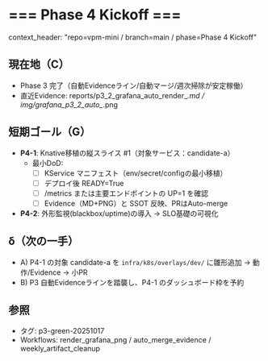 # === Phase 4 Kickoff ===
context_header: "repo=vpm-mini / branch=main / phase=Phase 4 Kickoff"

## 現在地（C）
- Phase 3 完了（自動Evidenceライン/自動マージ/週次掃除が安定稼働）
- 直近Evidence: reports/p3_2_grafana_auto_render_*.md / img/grafana_p3_2_auto_*.png

## 短期ゴール（G）
- **P4-1**: Knative移植の縦スライス #1（対象サービス：candidate-a）
  - 最小DoD:
    - [ ] KService マニフェスト（env/secret/configの最小移植）
    - [ ] デプロイ後 READY=True
    - [ ] /metrics または主要エンドポイントの UP=1 を確認
    - [ ] Evidence（MD+PNG）と SSOT 反映、PRはAuto-merge

- **P4-2**: 外形監視(blackbox/uptime)の導入 → SLO基礎の可視化

## δ（次の一手）
- A) P4-1 の対象 candidate-a を `infra/k8s/overlays/dev/` に雛形追加 → 動作/Evidence → 小PR
- B) P3 自動Evidenceラインを踏襲し、P4-1 のダッシュボード枠を予約

## 参照
- タグ: p3-green-20251017
- Workflows: render_grafana_png / auto_merge_evidence / weekly_artifact_cleanup
